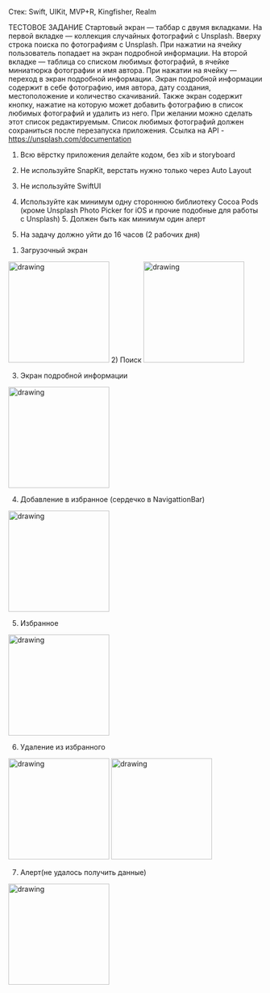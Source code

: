 Стек: Swift, UIKit, MVP+R, Kingfisher, Realm

ТЕСТОВОЕ ЗАДАНИЕ
Стартовый экран — таббар с двумя вкладками.
На первой вкладке — коллекция случайных фотографий с Unsplash. Вверху строка поиска по фотографиям с Unsplash. При нажатии на ячейку пользователь попадает на экран подробной информации.
На второй вкладке — таблица со списком любимых фотографий,
в ячейке миниатюрка фотографии и имя автора.
При нажатии на ячейку — переход в экран подробной информации.
Экран подробной информации содержит в себе фотографию, имя автора, дату создания, местоположение и количество скачиваний.
Также экран содержит кнопку, нажатие на которую может добавить фотографию в список любимых фотографий и удалить из него.
При желании можно сделать этот список редактируемым.
Список любимых фотографий должен сохраниться после перезапуска приложения.
Ссылка на API - https://unsplash.com/documentation
1. Всю вёрстку приложения делайте кодом, без xib и storyboard
2. Не используйте SnapKit, верстать нужно только через Auto Layout
    
3. Не используйте SwiftUI
4. Используйте как минимум одну стороннюю библиотеку Cocoa Pods
(кроме Unsplash Photo Picker for iOS и прочие подобные для работы с Unsplash) 5. Должен быть как минимум один алерт
6. На задачу должно уйти до 16 часов (2 рабочих дня)





1) Загрузочный экран

<img src="https://user-images.githubusercontent.com/106489252/196954536-5dad3979-c144-42d4-aba2-2eabad7af0a7.png" alt="drawing" width="200"/>
2) Поиск 

<img src="https://user-images.githubusercontent.com/106489252/196961499-1b9a5bb0-44a3-4798-9cfa-48a950cd7eae.png" alt="drawing" width="200"/>

3) Экран подробной информации 

<img src="https://user-images.githubusercontent.com/106489252/196961917-0d2070f7-8a88-4b7d-b3f8-a7f033ef83e7.png" alt="drawing" width="200"/>

4) Добавление в избранное (сердечко в NavigattionBar)

<img src="https://user-images.githubusercontent.com/106489252/196961912-ed6ff33e-14d8-4f0f-aea3-1f0c8f53a348.png" alt="drawing" width="200"/>



5) Избранное

<img src="https://user-images.githubusercontent.com/106489252/196961909-2f723c6d-79db-4260-84b6-3d89cfcd343b.png" alt="drawing" width="200"/>

6) Удаление из избранного

<img src="https://user-images.githubusercontent.com/106489252/196961904-ec25c5fb-f42f-45e3-9916-dac43bf02dfe.png" alt="drawing" width="200"/>
<img src="https://user-images.githubusercontent.com/106489252/196961883-b29f9aa8-1897-4786-81b6-e7d557c4f13b.png" alt="drawing" width="200"/>

7) Алерт(не удалось получить данные)
<img src="https://user-images.githubusercontent.com/106489252/196964751-49b2ab0c-a5b3-4b52-b5db-35bd0753db4e.png" alt="drawing" width="200"/>

